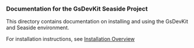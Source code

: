 ### Documentation for the GsDevKit Seaside Project

This directory contains documentation on installing and using the GsDevKit and Seaside environment.  

For installation instructions, see [Installation Overview][1] 

[1]: installation/README.md
